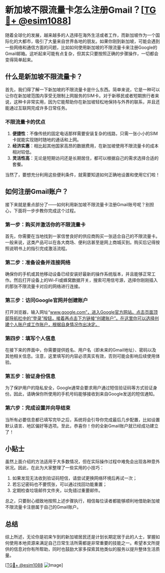 # 新加坡不限流量卡怎么注册Gmail？[[TG💪+ @esim1088](https://t.me/s/esim1088)]

随着全球化的发展，越来越多的人选择在海外生活或者工作，而新加坡作为一个国际化的大都市，吸引了大量来自世界各地的朋友。如果你刚到新加坡，可能会遇到一些网络和通信方面的问题，比如如何使用新加坡的不限流量卡来注册Google的Gmail邮箱。这听起来可能有点复杂，但其实只要按照正确的步骤操作，一切都会变得简单起来。

## 什么是新加坡不限流量卡？

首先，我们得了解一下新加坡的不限流量卡是什么东西。简单来说，它是一种可以让你在新加坡范围内享受无限制上网服务的SIM卡。对于新移民或者短期旅行者来说，这种卡非常实用，因为它能帮助你在新加坡轻松地保持与外界的联系，并且还能通过互联网完成许多日常任务。

### 不限流量卡的优点

1. **便捷性**：不像传统的固定电话那样需要安装复杂的线路，只需一张小小的SIM卡就能实现随时随地的通话和上网。
2. **经济实惠**：相比起其他国家高昂的数据费用，在新加坡使用不限流量卡的成本相对较低。
3. **灵活性高**：无论是短期访问还是长期居住，都可以根据自己的需求选择合适的套餐。

当然了，要想充分利用这些便利条件，就需要知道如何正确地设置和使用它们啦！

## 如何注册Gmail账户？

接下来就是重点部分了——如何利用新加坡不限流量卡注册Gmail账号呢？别担心，下面将一步步教你完成这个过程。

### 第一步：购买并激活你的不限流量卡

首先，你需要在当地找到一家信誉良好的供应商购买一张适合自己的不限流量卡。一般来说，这类产品可以在各大商场、便利店甚至是网上商城买到。购买后记得按照说明书上的指引完成激活流程。

### 第二步：准备设备并连接网络

确保你的手机或其他移动设备已经安装好最新的操作系统版本，并且能够正常工作。然后打开设备上的Wi-Fi或蜂窝数据开关，搜索可用信号源，选择你刚刚插入的那张不限流量卡对应的网络进行连接。

### 第三步：访问Google官网并创建账户

打开浏览器，输入网址“www.google.com”，进入Google官方网站。点击页面顶部导航栏中的“登录”按钮，接着再点击下方链接“创建账户”。在这里你可以选择创建个人账户或工作账户，根据自身情况作出决定。

### 第四步：填写个人信息

在接下来的界面中，你需要提供姓名、用户名（即未来的Gmail地址）、密码以及其他相关信息。注意，这里填写的内容必须真实有效，否则可能会影响后续使用体验。

### 第五步：验证身份信息

为了保护用户的隐私安全，Google通常会要求用户通过短信验证码等方式验证身份。因此，请确保你所使用的手机号码能够接收到来自Google发送的短信通知。

### 第六步：完成设置并向导结束

当所有必要信息都已填写完毕之后，系统将会引导你完成最后几步配置，比如设置默认语言、地区偏好等选项。至此，恭喜你！你的全新Gmail账户就已经成功建立了！

## 小贴士

虽然上面介绍的方法适用于大多数情况，但在实际操作过程中难免会出现各种意外状况。因此，在此为大家整理了一些实用的小技巧：

1. 如果发现无法收到验证码短信，请尝试更换网络环境后再试一次；
2. 若忘记密码也不要慌张，可以通过找回功能重置；
3. 定期检查垃圾邮件文件夹，以免错过重要邮件。

总之，只要耐心细致地按照上述步骤执行，相信每位读者都能够顺利地借助新加坡不限流量卡注册属于自己的Gmail账户。

## 总结

综上所述，无论你是初来乍到的新加坡居民还是计划长期定居于此的人士，掌握如何使用本地资源来满足自己日常生活所需都是非常重要的技能之一。希望本文所提供的信息对你有所帮助，同时也鼓励大家多探索其他类似的服务以提升整体生活质量。

[[TG💪+ @esim1088](https://t.me/s/esim1088) ![Image](https://i.postimg.cc/4NQfJmqS/Snipaste-2025-05-13-00-14-12.png)]